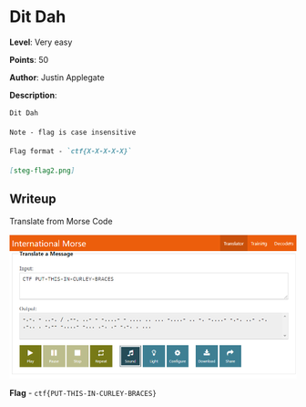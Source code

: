 # Dit Dah
**Level**: Very easy

**Points**: 50

**Author**: Justin Applegate

**Description**:
```markdown
Dit Dah

Note - flag is case insensitive

Flag format - `ctf{X-X-X-X-X}`

[steg-flag2.png]
```

## Writeup
Translate from Morse Code

![](solution.png)

**Flag** - `ctf{PUT-THIS-IN-CURLEY-BRACES}`